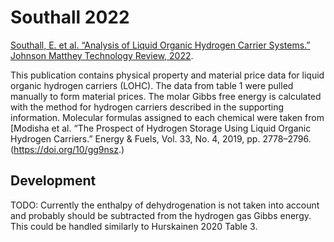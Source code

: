 # Southall 2022

[Southall, E. et al. “Analysis of Liquid Organic Hydrogen Carrier Systems.” Johnson Matthey Technology Review, 2022](https://doi.org/10.1595/205651322X16415722152530).

This publication contains physical property and material price data for liquid organic hydrogen carriers (LOHC). The data from table 1 were pulled manually to form material prices. The molar Gibbs free energy is calculated with the method for hydrogen carriers described in the supporting information. Molecular formulas assigned to each chemical were taken from  [Modisha et al. “The Prospect of Hydrogen Storage Using Liquid Organic Hydrogen Carriers.” Energy & Fuels, Vol. 33, No. 4, 2019, pp. 2778–2796.(https://doi.org/10/gg9nsz.)

## Development

TODO: Currently the enthalpy of dehydrogenation is not taken into account and probably should be subtracted from the hydrogen gas Gibbs energy. This could be handled similarly to Hurskainen 2020 Table 3. 